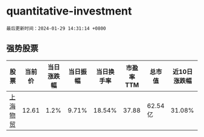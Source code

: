 # quantitative-investment

`最后更新时间：2024-01-29 14:31:14 +0800`

## 强势股票

|股票|当前价|当日涨跌幅|当日振幅|当日换手率|市盈率TTM|总市值|近10日涨跌幅|
|----|----|----|----|----|----|----|----|
|[上海物贸](https://xueqiu.com/S/SH600822)|12.61|1.2%|9.71%|18.54%|37.88|62.54亿|31.08%|
